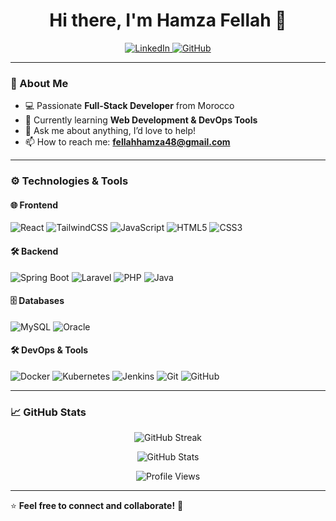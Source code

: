 <h1 align="center">Hi there, I'm Hamza Fellah 👋</h1>
<p align="center">
  <a href="https://www.linkedin.com/in/hamza-fellah-62b850217/">
    <img src="https://img.shields.io/badge/LinkedIn-HamzaFellah-blue?style=flat&logo=linkedin" alt="LinkedIn">
  </a>
  <a href="https://github.com/Fhamza03">
    <img src="https://img.shields.io/badge/GitHub-HamzaFellah-black?style=flat&logo=github" alt="GitHub">
  </a>
</p>

---

### 🚀 About Me
- 💻 Passionate **Full-Stack Developer** from Morocco  
- 🌱 Currently learning **Web Development & DevOps Tools**  
- 💬 Ask me about anything, I’d love to help!  
- 📫 How to reach me: **fellahhamza48@gmail.com**  

---

### ⚙️ Technologies & Tools

#### 🌐 Frontend  
![React](https://img.shields.io/badge/React-20232A?style=for-the-badge&logo=react&logoColor=61DAFB)
![TailwindCSS](https://img.shields.io/badge/TailwindCSS-38B2AC?style=for-the-badge&logo=tailwind-css&logoColor=white)
![JavaScript](https://img.shields.io/badge/JavaScript-F7DF1E?style=for-the-badge&logo=javascript&logoColor=black)
![HTML5](https://img.shields.io/badge/HTML5-E34F26?style=for-the-badge&logo=html5&logoColor=white)
![CSS3](https://img.shields.io/badge/CSS3-1572B6?style=for-the-badge&logo=css3&logoColor=white)

#### 🛠 Backend  
![Spring Boot](https://img.shields.io/badge/Spring%20Boot-6DB33F?style=for-the-badge&logo=spring-boot&logoColor=white)
![Laravel](https://img.shields.io/badge/Laravel-FF2D20?style=for-the-badge&logo=laravel&logoColor=white)
![PHP](https://img.shields.io/badge/PHP-777BB4?style=for-the-badge&logo=php&logoColor=white)
![Java](https://img.shields.io/badge/Java-ED8B00?style=for-the-badge&logo=openjdk&logoColor=white)

#### 🗄️ Databases  
![MySQL](https://img.shields.io/badge/MySQL-4479A1?style=for-the-badge&logo=mysql&logoColor=white)
![Oracle](https://img.shields.io/badge/Oracle-F80000?style=for-the-badge&logo=oracle&logoColor=white)

#### 🛠 DevOps & Tools  
![Docker](https://img.shields.io/badge/Docker-2496ED?style=for-the-badge&logo=docker&logoColor=white)
![Kubernetes](https://img.shields.io/badge/Kubernetes-326CE5?style=for-the-badge&logo=kubernetes&logoColor=white)
![Jenkins](https://img.shields.io/badge/Jenkins-D24939?style=for-the-badge&logo=jenkins&logoColor=white)
![Git](https://img.shields.io/badge/Git-F05032?style=for-the-badge&logo=git&logoColor=white)
![GitHub](https://img.shields.io/badge/GitHub-181717?style=for-the-badge&logo=github&logoColor=white)

---

### 📈 GitHub Stats  
<p align="center">
  <img src="https://github-readme-streak-stats.herokuapp.com/?user=Fhamza03&theme=dark" alt="GitHub Streak" />
</p>

<p align="center">
  <img src="https://github-readme-stats.vercel.app/api?username=Fhamza03&show_icons=true&theme=dark" alt="GitHub Stats" />
</p>

<p align="center">
  <img src="https://komarev.com/ghpvc/?username=Fhamza03&label=Profile%20Views&color=blue&style=flat" alt="Profile Views" />
</p>

---

⭐️ **Feel free to connect and collaborate!** 🚀
